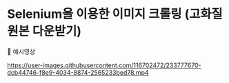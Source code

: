
# Selenium을 이용한 이미지 크롤링 (고화질 원본 다운받기)
🎥 예시영상

https://user-images.githubusercontent.com/116702472/233777670-dcb44746-f8e9-4034-8874-2565233bed78.mp4


